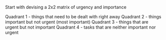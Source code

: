 Start with devising a 2x2 matrix of urgency and importance 

Quadrant 1 - things that need to be dealt with right away 
Quadrant 2 - things important but not urgent (most important)
Quadrant 3 - things that are urgent but not important
Quadrant 4 - tasks that are neither important nor urgent 